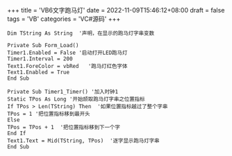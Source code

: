 +++
title = 'VB6文字跑马灯'
date = 2022-11-09T15:46:12+08:00
draft = false
tags = 'VB'
categories = 'VC#源码'
+++

``` vb.net {linenos=inline}
Dim TString As String  '声明，在显示的跑马灯字串变数
``` 
``` vb.net {linenos=inline}
Private Sub Form_Load()
Timer1.Enabled = False '启动打开LED跑马灯
Timer1.Interval = 200
Text1.ForeColor = vbRed   '跑马灯红色字体
Text1.Enabled = True
End Sub
``` 
``` vb.net {linenos=inline}
Private Sub Timer1_Timer() '加入时钟1
Static TPos As Long '开始颉取跑马灯字串之位置指标
If TPos > Len(TString) Then  '如果位置指标越过了整个字串
TPos = 1 '把位置指标移到最开头
Else
TPos = TPos + 1  '把位置指标移到下一个字
End If
Text1.Text = Mid(TString, TPos)  '逐字显示跑马灯字串
End Sub
``` 